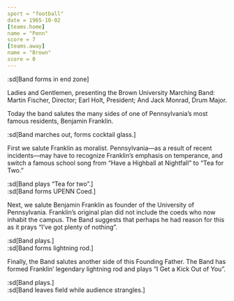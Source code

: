 ```yaml
---
sport = "football"
date = 1965-10-02
[teams.home]
name = "Penn"
score = 7
[teams.away]
name = "Brown"
score = 0
---
```


:sd[Band forms in end zone]

Ladies and Gentlemen, presenting the Brown University Marching Band: Martin Fischer, Director; Earl Holt, President; And Jack Monrad, Drum Major.

Today the band salutes the many sides of one of Pennsylvania’s most famous residents, Benjamin Franklin.

:sd[Band marches out, forms cocktail glass.]

First we salute Franklin as moralist. Pennsylvania—as a result of recent incidents—may have to recognize Franklin’s emphasis on temperance, and switch a famous school song from “Have a Highball at Nightfall” to “Tea for Two.”

:sd[Band plays “Tea for two”.]\
:sd[Band forms UPENN Coed.]

Next, we salute Benjamin Franklin as founder of the University of Pennsylvania. Franklin’s original plan did not include the coeds who now inhabit the campus. The Band suggests that perhaps he had reason for this as it prays “I’ve got plenty of nothing”.

:sd[Band plays.]\
:sd[Band forms lightning rod.]

Finally, the Band salutes another side of this Founding Father. The Band has formed Franklin’ legendary lightning rod and plays “I Get a Kick Out of You”.

:sd[Band plays.]\
:sd[Band leaves field while audience strangles.]
